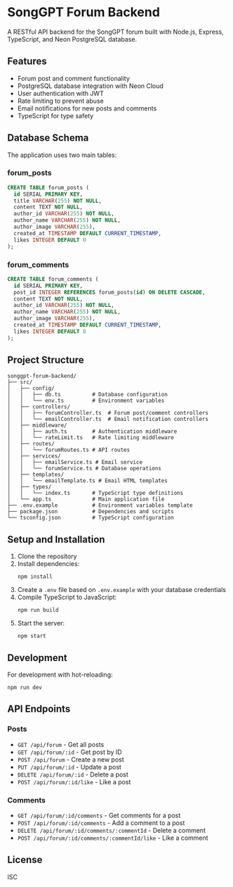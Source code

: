 # SongGPT Forum Backend

A RESTful API backend for the SongGPT forum built with Node.js, Express, TypeScript, and Neon PostgreSQL database.

## Features

- Forum post and comment functionality
- PostgreSQL database integration with Neon Cloud
- User authentication with JWT
- Rate limiting to prevent abuse
- Email notifications for new posts and comments
- TypeScript for type safety

## Database Schema

The application uses two main tables:

### forum_posts

```sql
CREATE TABLE forum_posts (
  id SERIAL PRIMARY KEY,
  title VARCHAR(255) NOT NULL,
  content TEXT NOT NULL,
  author_id VARCHAR(255) NOT NULL,
  author_name VARCHAR(255) NOT NULL,
  author_image VARCHAR(255),
  created_at TIMESTAMP DEFAULT CURRENT_TIMESTAMP,
  likes INTEGER DEFAULT 0
);
```

### forum_comments

```sql
CREATE TABLE forum_comments (
  id SERIAL PRIMARY KEY,
  post_id INTEGER REFERENCES forum_posts(id) ON DELETE CASCADE,
  content TEXT NOT NULL,
  author_id VARCHAR(255) NOT NULL,
  author_name VARCHAR(255) NOT NULL,
  author_image VARCHAR(255),
  created_at TIMESTAMP DEFAULT CURRENT_TIMESTAMP,
  likes INTEGER DEFAULT 0
);
```

## Project Structure

```
songgpt-forum-backend/
├── src/
│   ├── config/
│   │   ├── db.ts          # Database configuration
│   │   └── env.ts         # Environment variables
│   ├── controllers/
│   │   ├── forumController.ts  # Forum post/comment controllers
│   │   └── emailController.ts  # Email notification controllers
│   ├── middleware/
│   │   ├── auth.ts        # Authentication middleware
│   │   └── rateLimit.ts   # Rate limiting middleware
│   ├── routes/
│   │   └── forumRoutes.ts # API routes
│   ├── services/
│   │   ├── emailService.ts # Email service
│   │   └── forumService.ts # Database operations
│   ├── templates/
│   │   └── emailTemplate.ts # Email HTML templates
│   ├── types/
│   │   └── index.ts       # TypeScript type definitions
│   └── app.ts             # Main application file
├── .env.example           # Environment variables template
├── package.json           # Dependencies and scripts
└── tsconfig.json          # TypeScript configuration
```

## Setup and Installation

1. Clone the repository
2. Install dependencies:
   ```
   npm install
   ```
3. Create a `.env` file based on `.env.example` with your database credentials
4. Compile TypeScript to JavaScript:
   ```
   npm run build
   ```
5. Start the server:
   ```
   npm start
   ```

## Development

For development with hot-reloading:
```
npm run dev
```

## API Endpoints

### Posts

- `GET /api/forum` - Get all posts
- `GET /api/forum/:id` - Get post by ID
- `POST /api/forum` - Create a new post
- `PUT /api/forum/:id` - Update a post
- `DELETE /api/forum/:id` - Delete a post
- `POST /api/forum/:id/like` - Like a post

### Comments

- `GET /api/forum/:id/comments` - Get comments for a post
- `POST /api/forum/:id/comments` - Add a comment to a post
- `DELETE /api/forum/:id/comments/:commentId` - Delete a comment
- `POST /api/forum/:id/comments/:commentId/like` - Like a comment

## License

ISC 